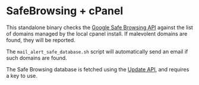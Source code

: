 # SafeBrowsing + cPanel

This standalone binary checks the [Google Safe Browsing API][sb-api] against the
list of domains managed by the local cpanel install. If malevolent domains are
found, they will be reported.

The `mail_alert_safe_database.sh` script will automatically send an email if
such domains are found.


The Safe Browsing database is fetched using the [Update API][update-api], and requires a key to use.


[sb-api]: https://safebrowsing.google.com/
[update-api]: https://developers.google.com/safe-browsing/v4/update-api
